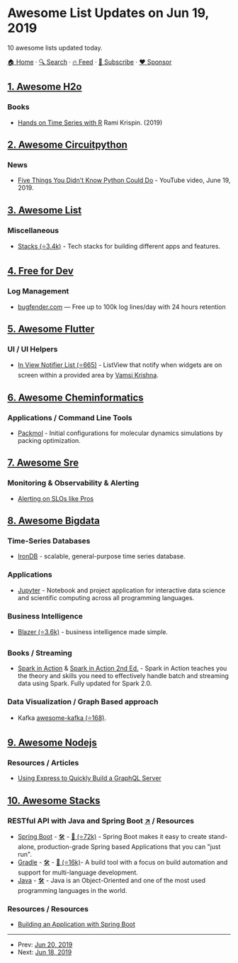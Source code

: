 # Awesome List Updates on Jun 19, 2019

10 awesome lists updated today.

[🏠 Home](/README.md) · [🔍 Search](https://www.trackawesomelist.com/search/) · [🔥 Feed](https://www.trackawesomelist.com/rss.xml) · [📮 Subscribe](https://trackawesomelist.us17.list-manage.com/subscribe?u=d2f0117aa829c83a63ec63c2f&id=36a103854c) · [❤️  Sponsor](https://github.com/sponsors/theowenyoung)



## [1. Awesome H2o](/content/h2oai/awesome-h2o/README.md)

### Books

*   [Hands on Time Series with R](https://www2.packtpub.com/big-data-and-business-intelligence/hands-time-series-analysis-r) Rami Krispin. (2019)

## [2. Awesome Circuitpython](/content/adafruit/awesome-circuitpython/README.md)

### News

*   [Five Things You Didn't Know Python Could Do](https://www.youtube.com/watch?v=HNrMjH9Yuv4) - YouTube video, June 19, 2019.

## [3. Awesome List](/content/sindresorhus/awesome/README.md)

### Miscellaneous

*   [Stacks (⭐3.4k)](https://github.com/stackshareio/awesome-stacks#readme) - Tech stacks for building different apps and features.

## [4. Free for Dev](/content/ripienaar/free-for-dev/README.md)

### Log Management

*   [bugfender.com](https://bugfender.com/) — Free up to 100k log lines/day with 24 hours retention

## [5. Awesome Flutter](/content/Solido/awesome-flutter/README.md)

### UI / UI Helpers

*   [In View Notifier List (⭐665)](https://github.com/rvamsikrishna/inview_notifier_list) <!--stargazers:rvamsikrishna/flutter_offline--> - ListView that notify when widgets are on screen within a provided area by [Vamsi Krishna](https://github.com/inview_notifier_list).

## [6. Awesome Cheminformatics](/content/hsiaoyi0504/awesome-cheminformatics/README.md)

### Applications / Command Line Tools

*   [Packmol](http://m3g.iqm.unicamp.br/packmol/home.shtml) - Initial configurations for molecular dynamics simulations by packing optimization.

## [7. Awesome Sre](/content/dastergon/awesome-sre/README.md)

### Monitoring & Observability & Alerting

*   [Alerting on SLOs like Pros](https://developers.soundcloud.com/blog/alerting-on-slos)

## [8. Awesome Bigdata](/content/newTendermint/awesome-bigdata/README.md)

### Time-Series Databases

*   [IronDB](https://www.circonus.com/irondb/) - scalable, general-purpose time series database.

### Applications

*   [Jupyter](https://jupyter.org/) - Notebook and project application for interactive data science and scientific computing across all programming languages.

### Business Intelligence

*   [Blazer (⭐3.6k)](https://github.com/ankane/blazer) - business intelligence made simple.

### Books / Streaming

*   [Spark in Action](https://www.manning.com/books/spark-in-action) & [Spark in Action 2nd Ed.](https://www.manning.com/books/spark-in-action-second-edition) - Spark in Action teaches you the theory and skills you need to effectively handle batch and streaming data using Spark. Fully updated for Spark 2.0.

### Data Visualization / Graph Based approach

*   Kafka [awesome-kafka (⭐168)](https://github.com/monksy/awesome-kafka).

## [9. Awesome Nodejs](/content/sindresorhus/awesome-nodejs/README.md)

### Resources / Articles

*   [Using Express to Quickly Build a GraphQL Server](https://snipcart.com/blog/graphql-nodejs-express-tutorial)

## [10. Awesome Stacks](/content/stackshareio/awesome-stacks/README.md)

### RESTful API with Java and Spring Boot [↗](https://awesomestacks.dev/res-tful-api-with-java-and-spring-boot) / Resources

*   [Spring Boot](https://spring.io/projects/spring-boot) - [🛠](https://stackshare.io/spring-boot) - [🐙 (⭐72k)](https://github.com/spring-projects/spring-boot) - Spring Boot makes it easy to create stand-alone, production-grade Spring based Applications that you can "just run".
*   [Gradle](https://gradle.org/) - [🛠️](https://stackshare.io/gradle) - [🐙 (⭐16k)](https://github.com/gradle/gradle)- A build tool with a focus on build automation and support for multi-language development.
*   [Java](https://docs.oracle.com/javase/specs/index.html) - [🛠️](https://stackshare.io/java) - Java is an Object-Oriented and one of the most used programming languages in the world.

### Resources / Resources

*   [Building an Application with Spring Boot](https://spring.io/guides/gs/spring-boot/)

---

- Prev: [Jun 20, 2019](/content/2019/06/20/README.md)
- Next: [Jun 18, 2019](/content/2019/06/18/README.md)